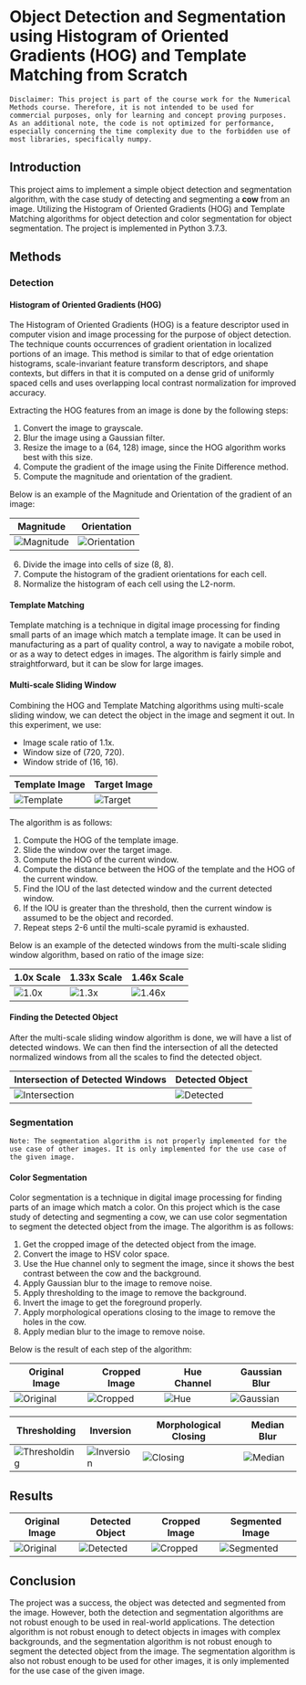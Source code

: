 # Object Detection and Segmentation using Histogram of Oriented Gradients (HOG) and Template Matching from Scratch

`Disclaimer: This project is part of the course work for the Numerical Methods course. Therefore, it is not intended to be used for commercial purposes, only for learning and concept proving purposes. As an additional note, the code is not optimized for performance, especially concerning the time complexity due to the forbidden use of most libraries, specifically numpy.`

## Introduction

This project aims to implement a simple object detection and segmentation algorithm, with the case study of detecting and segmenting a **cow** from an image. Utilizing the Histogram of Oriented Gradients (HOG) and Template Matching algorithms for object detection and color segmentation for object segmentation. The project is implemented in Python 3.7.3.

## Methods

### Detection

#### Histogram of Oriented Gradients (HOG)

The Histogram of Oriented Gradients (HOG) is a feature descriptor used in computer vision and image processing for the purpose of object detection. The technique counts occurrences of gradient orientation in localized portions of an image. This method is similar to that of edge orientation histograms, scale-invariant feature transform descriptors, and shape contexts, but differs in that it is computed on a dense grid of uniformly spaced cells and uses overlapping local contrast normalization for improved accuracy.

Extracting the HOG features from an image is done by the following steps:

1. Convert the image to grayscale.
2. Blur the image using a Gaussian filter.
3. Resize the image to a (64, 128) image, since the HOG algorithm works best with this size.
4. Compute the gradient of the image using the Finite Difference method.
5. Compute the magnitude and orientation of the gradient.

Below is an example of the Magnitude and Orientation of the gradient of an image:

| Magnitude                            | Orientation                              |
| ------------------------------------ | ---------------------------------------- |
| ![Magnitude](./public/magnitude.jpg) | ![Orientation](./public/orientation.jpg) |

6. Divide the image into cells of size (8, 8).
7. Compute the histogram of the gradient orientations for each cell.
8. Normalize the histogram of each cell using the L2-norm.

#### Template Matching

Template matching is a technique in digital image processing for finding small parts of an image which match a template image. It can be used in manufacturing as a part of quality control, a way to navigate a mobile robot, or as a way to detect edges in images. The algorithm is fairly simple and straightforward, but it can be slow for large images.

#### Multi-scale Sliding Window

Combining the HOG and Template Matching algorithms using multi-scale sliding window, we can detect the object in the image and segment it out. In this experiment, we use:

- Image scale ratio of 1.1x.
- Window size of (720, 720).
- Window stride of (16, 16).

| Template Image                      | Target Image             |
| ----------------------------------- | ------------------------ |
| ![Template](./data/transparent.jpg) | ![Target](./data/bg.jpg) |

The algorithm is as follows:

1. Compute the HOG of the template image.
2. Slide the window over the target image.
3. Compute the HOG of the current window.
4. Compute the distance between the HOG of the template and the HOG of the current window.
5. Find the IOU of the last detected window and the current detected window.
6. If the IOU is greater than the threshold, then the current window is assumed to be the object and recorded.
7. Repeat steps 2-6 until the multi-scale pyramid is exhausted.

Below is an example of the detected windows from the multi-scale sliding window algorithm, based on ratio of the image size:

| 1.0x Scale                | 1.33x Scale                              | 1.46x Scale                               |
| ------------------------- | ---------------------------------------- | ----------------------------------------- |
| ![1.0x](./public/1.0.jpg) | ![1.3x](./public/1.3348164627363737.jpg) | ![1.46x](./public/1.4687882496940023.jpg) |

#### Finding the Detected Object

After the multi-scale sliding window algorithm is done, we will have a list of detected windows. We can then find the intersection of all the detected normalized windows from all the scales to find the detected object.

| Intersection of Detected Windows           | Detected Object                    |
| ------------------------------------------ | ---------------------------------- |
| ![Intersection](./public/intersection.jpg) | ![Detected](./public/detected.jpg) |

### Segmentation

`Note: The segmentation algorithm is not properly implemented for the use case of other images. It is only implemented for the use case of the given image.`

#### Color Segmentation

Color segmentation is a technique in digital image processing for finding parts of an image which match a color. On this project which is the case study of detecting and segmenting a cow, we can use color segmentation to segment the detected object from the image. The algorithm is as follows:

1. Get the cropped image of the detected object from the image.
2. Convert the image to HSV color space.
3. Use the Hue channel only to segment the image, since it shows the best contrast between the cow and the background.
4. Apply Gaussian blur to the image to remove noise.
5. Apply thresholding to the image to remove the background.
6. Invert the image to get the foreground properly.
7. Apply morphological operations closing to the image to remove the holes in the cow.
8. Apply median blur to the image to remove noise.

Below is the result of each step of the algorithm:

| Original Image             | Cropped Image                    | Hue Channel                  | Gaussian Blur                      |
| -------------------------- | -------------------------------- | ---------------------------- | ---------------------------------- |
| ![Original](./data/bg.jpg) | ![Cropped](./public/cropped.jpg) | ![Hue](./public/img_hue.jpg) | ![Gaussian](./public/blur_hue.jpg) |

| Thresholding                             | Inversion                             | Morphological Closing                | Median Blur                       |
| ---------------------------------------- | ------------------------------------- | ------------------------------------ | --------------------------------- |
| ![Thresholding](./public/binary_hue.jpg) | ![Inversion](./public/invert_hue.jpg) | ![Closing](./public/closing_hue.jpg) | ![Median](./public/segmented.jpg) |

## Results

| Original Image             | Detected Object                    | Cropped Image                    | Segmented Image                      |
| -------------------------- | ---------------------------------- | -------------------------------- | ------------------------------------ |
| ![Original](./data/bg.jpg) | ![Detected](./public/detected.jpg) | ![Cropped](./public/cropped.jpg) | ![Segmented](./public/segmented.jpg) |

## Conclusion

The project was a success, the object was detected and segmented from the image. However, both the detection and segmentation algorithms are not robust enough to be used in real-world applications. The detection algorithm is not robust enough to detect objects in images with complex backgrounds, and the segmentation algorithm is not robust enough to segment the detected object from the image. The segmentation algorithm is also not robust enough to be used for other images, it is only implemented for the use case of the given image.

